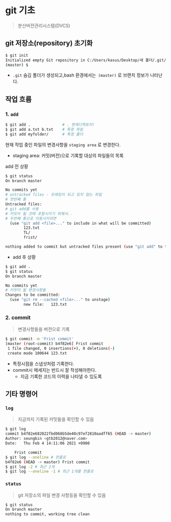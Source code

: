 # git 기초

>분산버전관리시스템(DVCS)

## git 저장소(repository) 초기화

```bash
$ git init
Initialized empty Git repository in C:/Users/kasus/Desktop/새 폴더/.git/
(master) $
```

* `.git` 숨김 폴더가 생성되고,bash 환경에서는` (master)` 로 브랜치 정보가 나타난다.



## 작업 흐름

### 1. `add`

```bash
$ git add .              # . 현재디렉토리!
$ git add a.txt b.txt    # 특정 파일
$ git add myfolder/      # 특정 폴더
```



현재 작업 중인 파일의 변경사항을 `staging area` 로 변경한다.

* staging area: 커밋(버전)으로 기록할 대상의 파일들의 목록

add 전 상황

```bash
$ git status
On branch master

No commits yet
# untracked files - 트래킹이 되고 있지 않는 파일
# 첫번째 통
Untracked files:
# git add를 사용
# 커밋이 될 것에 포함시키기 위해서..
# 두번째 통으로 이동시키려면
  (use "git add <file>..." to include in what will be committed)
        123.txt
        TL/
        frist/

nothing added to commit but untracked files present (use "git add" to track)

```

* add 후 상황

```bash
$ git add .
$ git status
On branch master

No commits yet
# 커밋이 될 변경사항들
Changes to be committed:
  (use "git rm --cached <file>..." to unstage)
        new file:   123.txt

```

### 2. commit

> 변경사항들을 버전으로 기록

```bash
$ git commit -m 'Frist commit'
[master (root-commit) b4f82e6] Frist commit
 1 file changed, 0 insertions(+), 0 deletions(-)
 create mode 100644 123.txt
```

* 특정시점을 스냅샷처럼 기록한다.
* commit시 메세지는 반드시 잘 작성해야한다.
  * 지금 기록한 코드의 이력을 나타낼 수 있도록

## 기타 명령어

### `log`

> 지금까지 기록된 커밋들을 확인할 수 있음

```bash
$ git log
commit b4f82e682022fbd068b5de40c97ef2810aadff65 (HEAD -> master)
Author: seungbin <gtb2012@naver.com>
Date:   Thu Feb 4 14:11:06 2021 +0900

    Frist commit
$ git log --oneline # 한줄로
b4f82e6 (HEAD -> master) Frist commit
$ git log -2 # 최근 2개
$ git log --oneline -1 # 최근 1개를 한줄로
```

### `status`

> git 저장소의 파일 변경 사항등을 확인할 수 있음

```bash
$ git status
On branch master
nothing to commit, working tree clean
```

